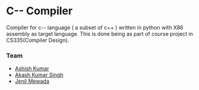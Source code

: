 # C-- Compiler
Compiler for c-- language ( a subset of c++ ) written in python with X86 assembly as target language. This is done being as part of course project in CS335(Compiler Design).

### Team
 - [Ashish Kumar](https://github.com/aasis21)
 - [Akash Kumar Singh](https://github.com/akashks1998)
 - [Jenil Mewada](https://github.com/Jenil2910)


